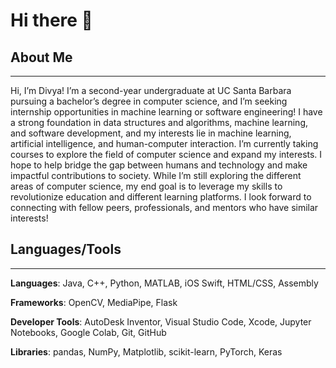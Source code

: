 # Hi there 👋

## About Me
---

Hi, I’m Divya! I’m a second-year undergraduate at UC Santa Barbara pursuing a bachelor’s degree in computer science, and I’m seeking internship opportunities in machine learning or software engineering! I have a strong foundation in data structures and algorithms, machine learning, and software development, and my interests lie in machine learning, artificial intelligence, and human-computer interaction. I’m currently taking courses to explore the field of computer science and expand my interests. I hope to help bridge the gap between humans and technology and make impactful contributions to society. While I’m still exploring the different areas of computer science, my end goal is to leverage my skills to revolutionize education and different learning platforms. I look forward to connecting with fellow peers, professionals, and mentors who have similar interests!


## Languages/Tools
---

**Languages**: Java, C++, Python, MATLAB, iOS Swift, HTML/CSS, Assembly

**Frameworks**: OpenCV, MediaPipe, Flask

**Developer Tools**: AutoDesk Inventor, Visual Studio Code, Xcode, Jupyter Notebooks, Google Colab, Git, GitHub

**Libraries**: pandas, NumPy, Matplotlib, scikit-learn, PyTorch, Keras

<!--
**divyagsubramonian/divyagsubramonian** is a ✨ _special_ ✨ repository because its `README.md` (this file) appears on your GitHub profile.

Here are some ideas to get you started:

- 🔭 I’m currently working on ...
- 🌱 I’m currently learning ...
- 👯 I’m looking to collaborate on ...
- 🤔 I’m looking for help with ...
- 💬 Ask me about ...
- 📫 How to reach me: ...
- 😄 Pronouns: ...
- ⚡ Fun fact: ...
-->
